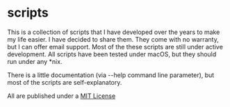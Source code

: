 scripts
=======
This is a collection of scripts that I have developed over the years to make my life easier. I have decided to share them.
They come with no warranty, but I can offer email support. Most of the these scripts are still
under active development. All scripts have been tested under macOS, but they should run under any *nix.

There is a little documentation (via --help command line parameter), but most of the scripts are self-explanatory.

All are published under a [MIT License](https://github.com/scholnicks/scripts/blob/master/license.txt)

